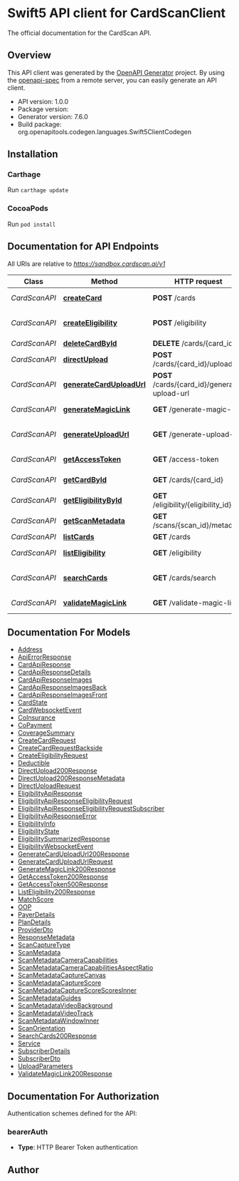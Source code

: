 # Swift5 API client for CardScanClient

The official documentation for the CardScan API.

## Overview
This API client was generated by the [OpenAPI Generator](https://openapi-generator.tech) project.  By using the [openapi-spec](https://github.com/OAI/OpenAPI-Specification) from a remote server, you can easily generate an API client.

- API version: 1.0.0
- Package version: 
- Generator version: 7.6.0
- Build package: org.openapitools.codegen.languages.Swift5ClientCodegen

## Installation

### Carthage

Run `carthage update`

### CocoaPods

Run `pod install`

## Documentation for API Endpoints

All URIs are relative to *https://sandbox.cardscan.ai/v1*

Class | Method | HTTP request | Description
------------ | ------------- | ------------- | -------------
*CardScanAPI* | [**createCard**](docs/CardScanAPI.md#createcard) | **POST** /cards | Creates a new card
*CardScanAPI* | [**createEligibility**](docs/CardScanAPI.md#createeligibility) | **POST** /eligibility | Create Eligibility Record
*CardScanAPI* | [**deleteCardById**](docs/CardScanAPI.md#deletecardbyid) | **DELETE** /cards/{card_id} | Delete Card
*CardScanAPI* | [**directUpload**](docs/CardScanAPI.md#directupload) | **POST** /cards/{card_id}/upload | Direct Upload
*CardScanAPI* | [**generateCardUploadUrl**](docs/CardScanAPI.md#generatecarduploadurl) | **POST** /cards/{card_id}/generate-upload-url | Card - Generate Upload URL
*CardScanAPI* | [**generateMagicLink**](docs/CardScanAPI.md#generatemagiclink) | **GET** /generate-magic-link | Generate Magic Link
*CardScanAPI* | [**generateUploadUrl**](docs/CardScanAPI.md#generateuploadurl) | **GET** /generate-upload-url | Generate an upload URL
*CardScanAPI* | [**getAccessToken**](docs/CardScanAPI.md#getaccesstoken) | **GET** /access-token | Access Token
*CardScanAPI* | [**getCardById**](docs/CardScanAPI.md#getcardbyid) | **GET** /cards/{card_id} | Get Card by ID
*CardScanAPI* | [**getEligibilityById**](docs/CardScanAPI.md#geteligibilitybyid) | **GET** /eligibility/{eligibility_id} | Get Eligibility
*CardScanAPI* | [**getScanMetadata**](docs/CardScanAPI.md#getscanmetadata) | **GET** /scans/{scan_id}/metadata | Get Scan Metadata
*CardScanAPI* | [**listCards**](docs/CardScanAPI.md#listcards) | **GET** /cards | List Cards
*CardScanAPI* | [**listEligibility**](docs/CardScanAPI.md#listeligibility) | **GET** /eligibility | List Eligibility
*CardScanAPI* | [**searchCards**](docs/CardScanAPI.md#searchcards) | **GET** /cards/search | Search Cards (200) OK
*CardScanAPI* | [**validateMagicLink**](docs/CardScanAPI.md#validatemagiclink) | **GET** /validate-magic-link | Validate Magic Link


## Documentation For Models

 - [Address](docs/Address.md)
 - [ApiErrorResponse](docs/ApiErrorResponse.md)
 - [CardApiResponse](docs/CardApiResponse.md)
 - [CardApiResponseDetails](docs/CardApiResponseDetails.md)
 - [CardApiResponseImages](docs/CardApiResponseImages.md)
 - [CardApiResponseImagesBack](docs/CardApiResponseImagesBack.md)
 - [CardApiResponseImagesFront](docs/CardApiResponseImagesFront.md)
 - [CardState](docs/CardState.md)
 - [CardWebsocketEvent](docs/CardWebsocketEvent.md)
 - [CoInsurance](docs/CoInsurance.md)
 - [CoPayment](docs/CoPayment.md)
 - [CoverageSummary](docs/CoverageSummary.md)
 - [CreateCardRequest](docs/CreateCardRequest.md)
 - [CreateCardRequestBackside](docs/CreateCardRequestBackside.md)
 - [CreateEligibilityRequest](docs/CreateEligibilityRequest.md)
 - [Deductible](docs/Deductible.md)
 - [DirectUpload200Response](docs/DirectUpload200Response.md)
 - [DirectUpload200ResponseMetadata](docs/DirectUpload200ResponseMetadata.md)
 - [DirectUploadRequest](docs/DirectUploadRequest.md)
 - [EligibilityApiResponse](docs/EligibilityApiResponse.md)
 - [EligibilityApiResponseEligibilityRequest](docs/EligibilityApiResponseEligibilityRequest.md)
 - [EligibilityApiResponseEligibilityRequestSubscriber](docs/EligibilityApiResponseEligibilityRequestSubscriber.md)
 - [EligibilityApiResponseError](docs/EligibilityApiResponseError.md)
 - [EligibilityInfo](docs/EligibilityInfo.md)
 - [EligibilityState](docs/EligibilityState.md)
 - [EligibilitySummarizedResponse](docs/EligibilitySummarizedResponse.md)
 - [EligibilityWebsocketEvent](docs/EligibilityWebsocketEvent.md)
 - [GenerateCardUploadUrl200Response](docs/GenerateCardUploadUrl200Response.md)
 - [GenerateCardUploadUrlRequest](docs/GenerateCardUploadUrlRequest.md)
 - [GenerateMagicLink200Response](docs/GenerateMagicLink200Response.md)
 - [GetAccessToken200Response](docs/GetAccessToken200Response.md)
 - [GetAccessToken500Response](docs/GetAccessToken500Response.md)
 - [ListEligibility200Response](docs/ListEligibility200Response.md)
 - [MatchScore](docs/MatchScore.md)
 - [OOP](docs/OOP.md)
 - [PayerDetails](docs/PayerDetails.md)
 - [PlanDetails](docs/PlanDetails.md)
 - [ProviderDto](docs/ProviderDto.md)
 - [ResponseMetadata](docs/ResponseMetadata.md)
 - [ScanCaptureType](docs/ScanCaptureType.md)
 - [ScanMetadata](docs/ScanMetadata.md)
 - [ScanMetadataCameraCapabilities](docs/ScanMetadataCameraCapabilities.md)
 - [ScanMetadataCameraCapabilitiesAspectRatio](docs/ScanMetadataCameraCapabilitiesAspectRatio.md)
 - [ScanMetadataCaptureCanvas](docs/ScanMetadataCaptureCanvas.md)
 - [ScanMetadataCaptureScore](docs/ScanMetadataCaptureScore.md)
 - [ScanMetadataCaptureScoreScoresInner](docs/ScanMetadataCaptureScoreScoresInner.md)
 - [ScanMetadataGuides](docs/ScanMetadataGuides.md)
 - [ScanMetadataVideoBackground](docs/ScanMetadataVideoBackground.md)
 - [ScanMetadataVideoTrack](docs/ScanMetadataVideoTrack.md)
 - [ScanMetadataWindowInner](docs/ScanMetadataWindowInner.md)
 - [ScanOrientation](docs/ScanOrientation.md)
 - [SearchCards200Response](docs/SearchCards200Response.md)
 - [Service](docs/Service.md)
 - [SubscriberDetails](docs/SubscriberDetails.md)
 - [SubscriberDto](docs/SubscriberDto.md)
 - [UploadParameters](docs/UploadParameters.md)
 - [ValidateMagicLink200Response](docs/ValidateMagicLink200Response.md)


<a id="documentation-for-authorization"></a>
## Documentation For Authorization


Authentication schemes defined for the API:
<a id="bearerAuth"></a>
### bearerAuth

- **Type**: HTTP Bearer Token authentication


## Author



